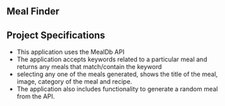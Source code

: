## Meal Finder

## Project Specifications

- This application uses the MealDb API
- The application accepts keywords related to a particular meal and returns any meals that match/contain the keyword
- selecting any one of the meals generated, shows the title of the meal, image, category of the meal and recipe.     
- The application also includes functionality to generate a random meal from the API.